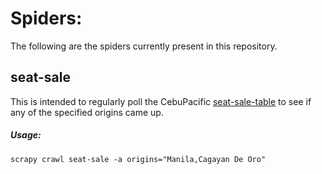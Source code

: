 # Spiders:

The following are the spiders currently present in this repository.

## seat-sale
This is intended to regularly poll the CebuPacific [seat-sale-table](https://www.cebupacificair.com/pages/seats-on-sale-per-route) to see if any of the specified origins came up.

##### Usage:
```
scrapy crawl seat-sale -a origins="Manila,Cagayan De Oro"
```  
